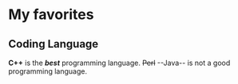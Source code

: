 # My favorites

## Coding Language
**C++** is the ***best*** programming language. ~~Perl~~ --Java-- is not a good programming language. 

